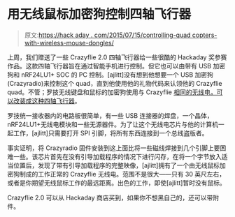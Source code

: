 # 用无线鼠标加密狗控制四轴飞行器

> 原文:[https://hack aday . com/2015/07/15/controlling-quad copters-with-wireless-mouse-dongles/](https://hackaday.com/2015/07/15/controlling-quadcopters-with-wireless-mouse-dongles/)

上周，我们赠送了一些 Crazyflie 2.0 四轴飞行器给一些很酷的 Hackaday 奖参赛作品。这款四轴飞行器旨在通过智能手机进行控制。但它也可以由带有 USB 加密狗和 nRF24LU1+ SOC 的 PC 控制。[ajlitt]没有想到他想要一个 USB 加密狗(Crazyradio)来控制这个 quad，直到他使用他的礼物代码来认领他的 Crazyflie quad。不管；罗技无线键盘和鼠标的加密狗使用与 Crazyflie [相同的无线电，可以改装成这种四轴飞行器](https://hackaday.io/project/6741-crazyradio-for-cheapskates)。

罗技统一接收器内的电路板很简单，有一些 USB 连接器的焊盘，一个晶体，nRF24LU1+无线电模块和一些无源器件。为了让这个无线电芯片与他的计算机一起工作，[ajlitt]只需要打开 SPI 引脚，将所有东西连接到一个总线盗版者。

事实证明，将 Crazyradio 固件安装到这上面比将一些磁线焊接到几个引脚上要困难一些。该芯片首先在没有引导加载程序的情况下进行闪存，在将一个字节放入适当位置后，发现了带有引导加载程序的完整映像，[ajlitt]拥有了一个由无线鼠标加密狗制成的工作正常的 Crazyflie 无线电。范围不是很大——只有 30 英尺左右，或者是你期望无线鼠标工作的最远距离。出色的工作，即使[ajlitt]暂时没有鼠标。

Crazyflie 2.0 可以从 Hackaday 商店买到，如果你不想黑自己的，还可以带附件。